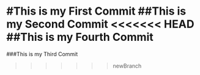 #This is my First Commit
##This is my Second Commit
<<<<<<< HEAD
##This is my Fourth Commit
=======
###This is my Third Commit
>>>>>>> newBranch
